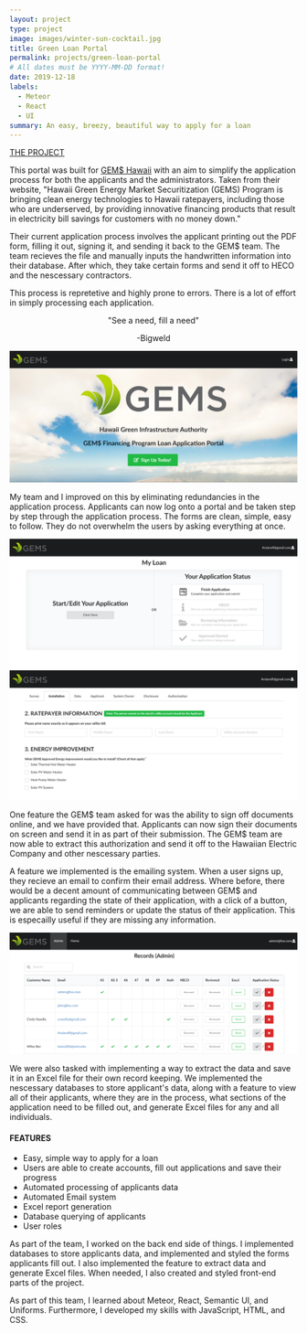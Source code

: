```yaml
---
layout: project
type: project
image: images/winter-sun-cocktail.jpg
title: Green Loan Portal
permalink: projects/green-loan-portal
# All dates must be YYYY-MM-DD format!
date: 2019-12-18
labels:
  - Meteor
  - React
  - UI
summary: An easy, breezy, beautiful way to apply for a loan
---
```




[THE PROJECT](http://simple-green-loans.meteorapp.com/#/)

  This portal was built for [GEM$ Hawaii](https://gems.hawaii.gov/learn-more/about-us/) with an aim to simplify the application process for both the applicants and the administrators. Taken from their website, "Hawaii Green Energy Market Securitization (GEMS) Program is bringing clean energy technologies to Hawaii ratepayers, including those who are underserved, by providing innovative financing products that result in electricity bill savings for customers with no money down."
  
  
  Their current application process involves the applicant printing out the PDF form, filling it out, signing it, and sending it back to the GEM$ team. The team recieves the file and manually inputs the handwritten information into their database. After which, they take certain forms and send it off to HECO and the nescessary contractors. 
  
  This process is repretetive and highly prone to errors. There is a lot of effort in simply processing each application. 
  
  <p align="center">
  "See a need, fill a need"
</p>
  
  <p align="center">
-Bigweld
</p>
  
  <img class="ui massive centered rounded image" src="../images/GEMSHome.png">


My team and I improved on this by eliminating redundancies in the application process. Applicants can now log onto a portal and be taken step by step through the application process. The forms are clean, simple, easy to follow. They do not overwhelm the users by asking everything at once. 

<img class="ui massive centered rounded image" src="../images/GEMSStart.png">

<img class="ui massive centered rounded image" src="../images/GEMSApp.png">

One feature the GEM$ team asked for was the ability to sign off documents online, and we have provided that. Applicants can now sign their documents on screen and send it in as part of their submission. The GEM$ team are now able to extract this authorization and send it off to the Hawaiian Electric Company and other nescessary parties. 


A feature we implemented is the emailing system. When a user signs up, they recieve an email to confirm their email address. Where before, there would be a decent amount of communicating between GEM$ and applicants regarding the state of their application, with a click of a button, we are able to send reminders or update the status of their application. This is especailly useful if they are missing any information.


<img class="ui massive centered rounded image" src="../images/GEMSAdmin.png">


We were also tasked with implementing a way to extract the data and save it in an Excel file for their own record keeping. We  implemented the nescessary databases to store applicant's data, along with a feature to view all of their applicants, where they are in the process, what sections of the application need to be filled out, and generate Excel files for any and all individuals.


#### FEATURES ####
* Easy, simple way to apply for a loan
* Users are able to create accounts, fill out applications and save their progress
* Automated processing of applicants data
* Automated Email system
* Excel report generation
* Database querying of applicants
* User roles


As part of the team, I worked on the back end side of things. I implemented databases to store applicants data, and implemented and styled the forms applicants fill out. I also implemented the feature to extract data and generate Excel files. When needed, I also created and styled front-end parts of the project. 

As part of this team, I learned about Meteor, React, Semantic UI, and Uniforms. Furthermore, I developed my skills with JavaScript, HTML, and CSS.







